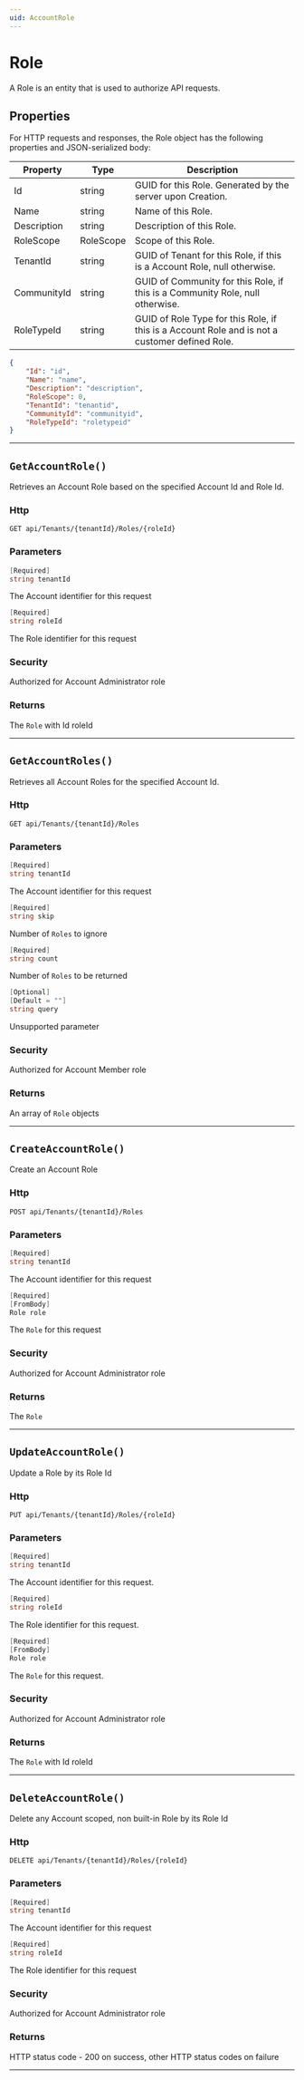 ```yaml
---
uid: AccountRole
---
```


# Role

A Role is an entity that is used to authorize API requests.

## Properties

For HTTP requests and responses, the Role object has the following properties and JSON-serialized body: 

| Property | Type | Description | 
 | --- | --- | ---  | 
| Id | string | GUID for this Role. Generated by the server upon Creation. | 
| Name | string | Name of this Role. | 
| Description | string | Description of this Role. | 
| RoleScope | RoleScope | Scope of this Role. | 
| TenantId | string | GUID of Tenant for this Role, if this is a Account Role, null otherwise. | 
| CommunityId | string | GUID of Community for this Role, if this is a Community Role, null otherwise. | 
| RoleTypeId | string | GUID of Role Type for this Role, if this is a Account Role and is not a customer defined Role. | 


```json
{
	"Id": "id",
	"Name": "name",
	"Description": "description",
	"RoleScope": 0,
	"TenantId": "tenantid",
	"CommunityId": "communityid",
	"RoleTypeId": "roletypeid"
}
```
***

## `GetAccountRole()`

Retrieves an Account Role based on the specified Account Id and Role Id.

### Http

`GET api/Tenants/{tenantId}/Roles/{roleId}`

### Parameters

```csharp
[Required]
string tenantId
```

The Account identifier for this request
```csharp
[Required]
string roleId
```

The Role identifier for this request


### Security

Authorized for Account Administrator role

### Returns

The `Role` with Id roleId

***
## `GetAccountRoles()`

Retrieves all Account Roles for the specified Account Id.

### Http

`GET api/Tenants/{tenantId}/Roles`

### Parameters

```csharp
[Required]
string tenantId
```

The Account identifier for this request
```csharp
[Required]
string skip
```

Number of `Roles` to ignore
```csharp
[Required]
string count
```

Number of `Roles` to be returned
```csharp
[Optional]
[Default = ""]
string query
```

Unsupported parameter


### Security

Authorized for Account Member role

### Returns

An array of `Role` objects 

***
## `CreateAccountRole()`

Create an Account Role

### Http

`POST api/Tenants/{tenantId}/Roles`

### Parameters

```csharp
[Required]
string tenantId
```

The Account identifier for this request
```csharp
[Required]
[FromBody]
Role role
```

The `Role` for this request


### Security

Authorized for Account Administrator role

### Returns

The `Role`

***
## `UpdateAccountRole()`

Update a Role by its Role Id

### Http

`PUT api/Tenants/{tenantId}/Roles/{roleId}`

### Parameters

```csharp
[Required]
string tenantId
```

The Account identifier for this request.
```csharp
[Required]
string roleId
```

The Role identifier for this request.
```csharp
[Required]
[FromBody]
Role role
```

The `Role` for this request.


### Security

Authorized for Account Administrator role

### Returns

The `Role` with Id roleId

***
## `DeleteAccountRole()`

Delete any Account scoped, non built-in Role by its Role Id

### Http

`DELETE api/Tenants/{tenantId}/Roles/{roleId}`

### Parameters

```csharp
[Required]
string tenantId
```

The Account identifier for this request
```csharp
[Required]
string roleId
```

The Role identifier for this request


### Security

Authorized for Account Administrator role

### Returns

HTTP status code - 200 on success, other HTTP status codes on failure

***
